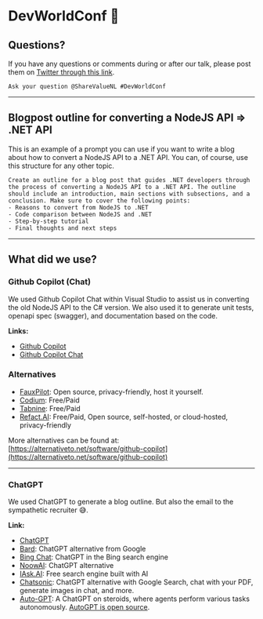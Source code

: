 # DevWorldConf 🚀

## Questions?
If you have any questions or comments during or after our talk, please post them on [Twitter through this link](http://twitter.com/intent/tweet?text=Ask%20your%20question%20@ShareValueNL%20&hashtags=DevWorldConf).

```text
Ask your question @ShareValueNL #DevWorldConf
```

---

## Blogpost outline for converting a NodeJS API => .NET API

This is an example of a prompt you can use if you want to write a blog about how to convert a NodeJS API to a .NET API. You can, of course, use this structure for any other topic.

```text
Create an outline for a blog post that guides .NET developers through the process of converting a NodeJS API to a .NET API. The outline should include an introduction, main sections with subsections, and a conclusion. Make sure to cover the following points:
- Reasons to convert from NodeJS to .NET
- Code comparison between NodeJS and .NET
- Step-by-step tutorial
- Final thoughts and next steps

```

---

## What did we use?

### Github Copilot (Chat)
We used Github Copilot Chat within Visual Studio to assist us in converting the old NodeJS API to the C# version. We also used it to generate unit tests, openapi spec (swagger), and documentation based on the code.

**Links:**
- [Github Copilot](https://github.com/features/copilot)
- [Github Copilot Chat](https://github.blog/2023-09-20-github-copilot-chat-beta-now-available-for-all-individuals/)

### Alternatives

- [FauxPilot](https://github.com/fauxpilot/fauxpilot): Open source, privacy-friendly, host it yourself.
- [Codium](https://www.codium.ai): Free/Paid
- [Tabnine](https://www.tabnine.com/): Free/Paid
- [Refact.AI](https://refact.ai/): Free/Paid, Open source, self-hosted, or cloud-hosted, privacy-friendly

More alternatives can be found at:
[https://alternativeto.net/software/github-copilot](https://alternativeto.net/software/github-copilot)

---
### ChatGPT
We used ChatGPT to generate a blog outline. But also the email to the sympathetic recruiter 😅.

**Link:**
- [ChatGPT](https://chat.openai.com)
- [Bard](https://bard.google.com/): ChatGPT alternative from Google
- [Bing Chat](https://bing.com/chat): ChatGPT in the Bing search engine
- [NoowAI](https://noowai.com/): ChatGPT alternative
- [IAsk.AI](https://iask.ai/): Free search engine built with AI
- [Chatsonic](https://writesonic.com/chat): ChatGPT alternative with Google Search, chat with your PDF, generate images in chat, and more.
- [Auto-GPT](https://news.agpt.co/): A ChatGPT on steroids, where agents perform various tasks autonomously. [AutoGPT is open source](https://github.com/Significant-Gravitas/AutoGPT).